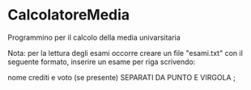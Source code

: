 # CalcolatoreMedia

Programmino per il calcolo della media univarsitaria

Nota: per la lettura degli esami occorre creare un file "esami.txt" con il seguente formato, inserire un esame per riga scrivendo: 

nome crediti e voto (se presente) SEPARATI DA PUNTO E VIRGOLA ;
